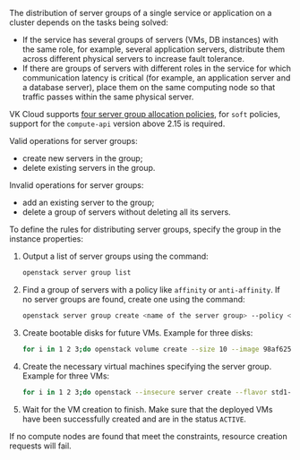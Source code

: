 The distribution of server groups of a single service or application on a cluster depends on the tasks being solved:

- If the service has several groups of servers (VMs, DB instances) with the same role, for example, several application servers, distribute them across different physical servers to increase fault tolerance.
- If there are groups of servers with different roles in the service for which communication latency is critical (for example, an application server and a database server), place them on the same computing node so that traffic passes within the same physical server.

VK Cloud supports [four server group allocation policies](../../concepts/vm-concept#server_group), for `soft` policies, support for the `compute-api` version above 2.15 is required.

<warn>

Valid operations for server groups:

- create new servers in the group;
- delete existing servers in the group.

Invalid operations for server groups:

- add an existing server to the group;
- delete a group of servers without deleting all its servers.

</warn>

To define the rules for distributing server groups, specify the group in the instance properties:

1. Output a list of server groups using the command:

    ```bash
    openstack server group list
    ```

1. Find a group of servers with a policy like `affinity` or `anti-affinity`. If no server groups are found, create one using the command:

    ```bash
    ​openstack server group create <name of the server group> --policy <policy name>
    ```

1. Create bootable disks for future VMs. Example for three disks:

   ```bash
   for i in 1 2 3;do openstack volume create --size 10 --image 98af6254-XXXX-XXXX-XXXX-81858ce9302a --availability-zone MS1 --bootable root-volume-$i;done
   ```

1. Create the necessary virtual machines specifying the server group. Example for three VMs:

    ```bash
    for i in 1 2 3;do openstack --insecure server create --flavor std1-1 --volume root-volume-$i --hint group=<politic group ID> --nic net-id=<network ID> vm-affinity-$i;done
    ```

1. Wait for the VM creation to finish. Make sure that the deployed VMs have been successfully created and are in the status `ACTIVE`.

<info>

If no compute nodes are found that meet the constraints, resource creation requests will fail.

</info>
